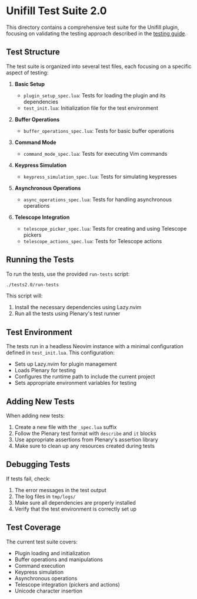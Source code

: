# Unifill Test Suite 2.0

This directory contains a comprehensive test suite for the Unifill plugin,
focusing on validating the testing approach described in the
[testing guide](../dev/guides/testing.md).

## Test Structure

The test suite is organized into several test files, each focusing on a specific
aspect of testing:

1. **Basic Setup**

   - `plugin_setup_spec.lua`: Tests for loading the plugin and its dependencies
   - `test_init.lua`: Initialization file for the test environment

2. **Buffer Operations**

   - `buffer_operations_spec.lua`: Tests for basic buffer operations

3. **Command Mode**

   - `command_mode_spec.lua`: Tests for executing Vim commands

4. **Keypress Simulation**

   - `keypress_simulation_spec.lua`: Tests for simulating keypresses

5. **Asynchronous Operations**

   - `async_operations_spec.lua`: Tests for handling asynchronous operations

6. **Telescope Integration**
   - `telescope_picker_spec.lua`: Tests for creating and using Telescope pickers
   - `telescope_actions_spec.lua`: Tests for Telescope actions

## Running the Tests

To run the tests, use the provided `run-tests` script:

```bash
./tests2.0/run-tests
```

This script will:

1. Install the necessary dependencies using Lazy.nvim
2. Run all the tests using Plenary's test runner

## Test Environment

The tests run in a headless Neovim instance with a minimal configuration defined
in `test_init.lua`. This configuration:

- Sets up Lazy.nvim for plugin management
- Loads Plenary for testing
- Configures the runtime path to include the current project
- Sets appropriate environment variables for testing

## Adding New Tests

When adding new tests:

1. Create a new file with the `_spec.lua` suffix
2. Follow the Plenary test format with `describe` and `it` blocks
3. Use appropriate assertions from Plenary's assertion library
4. Make sure to clean up any resources created during tests

## Debugging Tests

If tests fail, check:

1. The error messages in the test output
2. The log files in `tmp/logs/`
3. Make sure all dependencies are properly installed
4. Verify that the test environment is correctly set up

## Test Coverage

The current test suite covers:

- Plugin loading and initialization
- Buffer operations and manipulations
- Command execution
- Keypress simulation
- Asynchronous operations
- Telescope integration (pickers and actions)
- Unicode character insertion
